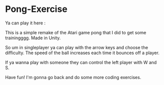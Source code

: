 # Pong-Exercise
Ya can play it here : <itch project not public yet>

This is a simple remake of the Atari game pong that I did to get some trainingggg. Made in Unity.

So um in singleplayer ya can play with the arrow keys and choose the difficulty. The speed of the ball increases each time it bounces off a player.

If ya wanna play with someone they can control the left player with W and S.

Have fun! I'm gonna go back and do some more coding exercises.

